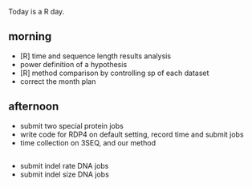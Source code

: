 Today is a R day. 


## morning
- [R] time and sequence length results analysis
- power definition of a hypothesis
- [R] method comparison by controlling sp of each dataset  
- correct the month plan


## afternoon
- submit two special protein jobs
- write code for RDP4 on default setting, record time and submit jobs
- time collection on 3SEQ, and our method


## 
- submit indel rate DNA jobs 
- submit indel size DNA jobs



